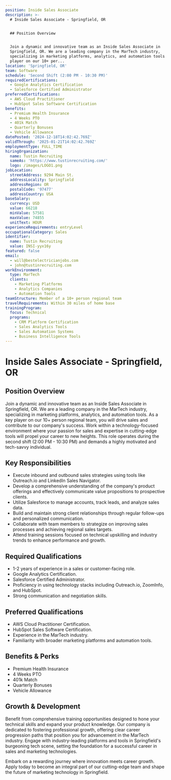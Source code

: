 ```yaml
---
position: Inside Sales Associate
description: >-
  # Inside Sales Associate - Springfield, OR


  ## Position Overview


  Join a dynamic and innovative team as an Inside Sales Associate in
  Springfield, OR. We are a leading company in the MarTech industry,
  specializing in marketing platforms, analytics, and automation tools. As a key
  player on our 10+ per...
location: 'Springfield, OR'
team: Software
schedule: 'Second Shift (2:00 PM - 10:30 PM)'
requiredCertifications:
  - Google Analytics Certification
  - Salesforce Certified Administrator
preferredCertifications:
  - AWS Cloud Practitioner
  - HubSpot Sales Software Certification
benefits:
  - Premium Health Insurance
  - 4 Weeks PTO
  - 401k Match
  - Quarterly Bonuses
  - Vehicle Allowance
datePosted: '2024-12-18T14:02:42.769Z'
validThrough: '2025-01-21T14:02:42.769Z'
employmentType: FULL_TIME
hiringOrganization:
  name: Tustin Recruiting
  sameAs: 'https://www.tustinrecruiting.com/'
  logo: /images/LOGO1.png
jobLocation:
  streetAddress: 9294 Main St.
  addressLocality: Springfield
  addressRegion: OR
  postalCode: '97477'
  addressCountry: USA
baseSalary:
  currency: USD
  value: 66218
  minValue: 57581
  maxValue: 74855
  unitText: HOUR
experienceRequirements: entryLevel
occupationalCategory: Sales
identifier:
  name: Tustin Recruiting
  value: INSI-yyx16y
featured: false
email:
  - will@bestelectricianjobs.com
  - john@tustinrecruiting.com
workEnvironment:
  type: MarTech
  clients:
    - Marketing Platforms
    - Analytics Companies
    - Automation Tools
teamStructure: Member of a 10+ person regional team
travelRequirements: Within 30 miles of home base
trainingProgram:
  focus: Technical
  programs:
    - CRM Platform Certification
    - Sales Analytics Tools
    - Sales Automation Systems
    - Business Intelligence Tools
---
```




# Inside Sales Associate - Springfield, OR

## Position Overview

Join a dynamic and innovative team as an Inside Sales Associate in Springfield, OR. We are a leading company in the MarTech industry, specializing in marketing platforms, analytics, and automation tools. As a key player on our 10+ person regional team, you will drive sales and contribute to our company's success. Work within a technology-focused environment where your passion for sales and expertise in cutting-edge tools will propel your career to new heights. This role operates during the second shift (2:00 PM - 10:30 PM) and demands a highly motivated and tech-savvy individual.

## Key Responsibilities

- Execute inbound and outbound sales strategies using tools like Outreach.io and LinkedIn Sales Navigator.
- Develop a comprehensive understanding of the company's product offerings and effectively communicate value propositions to prospective clients.
- Utilize Salesforce to manage accounts, track leads, and analyze sales data.
- Build and maintain strong client relationships through regular follow-ups and personalized communication.
- Collaborate with team members to strategize on improving sales processes and achieving regional sales targets.
- Attend training sessions focused on technical upskilling and industry trends to enhance performance and growth.

## Required Qualifications

- 1-2 years of experience in a sales or customer-facing role.
- Google Analytics Certification.
- Salesforce Certified Administrator.
- Proficiency in using technology stacks including Outreach.io, ZoomInfo, and HubSpot.
- Strong communication and negotiation skills.

## Preferred Qualifications

- AWS Cloud Practitioner Certification.
- HubSpot Sales Software Certification.
- Experience in the MarTech industry.
- Familiarity with broader marketing platforms and automation tools.

## Benefits & Perks

- Premium Health Insurance
- 4 Weeks PTO
- 401k Match
- Quarterly Bonuses
- Vehicle Allowance

## Growth & Development

Benefit from comprehensive training opportunities designed to hone your technical skills and expand your product knowledge. Our company is dedicated to fostering professional growth, offering clear career progression paths that position you for advancement in the MarTech industry. Engage with industry-leading platforms and tools in Springfield's burgeoning tech scene, setting the foundation for a successful career in sales and marketing technologies.

Embark on a rewarding journey where innovation meets career growth. Apply today to become an integral part of our cutting-edge team and shape the future of marketing technology in Springfield.